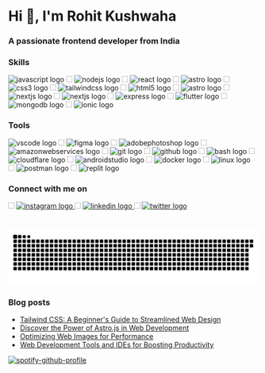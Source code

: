 
<h1 align="left">Hi 👋, I'm Rohit Kushwaha</h1>

<h3>A passionate frontend developer from India</h3>


### Skills
<div align="left">
  <img src="https://skillicons.dev/icons?i=js" height="30" alt="javascript logo"  />
  <img width="12" height="12" />
  <img src="https://skillicons.dev/icons?i=nodejs" height="30" alt="nodejs logo"  />
  <img width="12" height="12" />
  <img src="https://skillicons.dev/icons?i=react" height="30" alt="react logo"  />
  <img width="12" height="12" />
  <img src="https://skillicons.dev/icons?i=redux" height="30" alt="astro logo"  />
  <img width="12" height="12" />
  <img src="https://skillicons.dev/icons?i=css" height="30" alt="css3 logo"  />
  <img width="12" height="12" />
  <img src="https://skillicons.dev/icons?i=tailwind" height="30" alt="tailwindcss logo"  />
  <img width="12" height="12" />
  <img src="https://skillicons.dev/icons?i=html" height="30" alt="html5 logo"  />
  <img width="12" height="12" />
  <img src="https://skillicons.dev/icons?i=astro" height="30" alt="astro logo"  />
  <img width="12" height="12" />
  <img src="https://skillicons.dev/icons?i=nextjs" height="30" alt="nextjs logo"  />
  <img width="12" height="12" />
  <img src="https://skillicons.dev/icons?i=svelte" height="30" alt="nextjs logo"  />
  <img width="12" height="12" />
  <img src="https://skillicons.dev/icons?i=express" height="30" alt="express logo"  />
  <img width="12" height="12" />
  <img src="https://skillicons.dev/icons?i=flutter" height="30" alt="flutter logo"  />
  <img width="12" height="12" />
  <img src="https://skillicons.dev/icons?i=mongodb" height="30" alt="mongodb logo"  />
  <img width="12" height="12" />
  <img src="https://cdn.simpleicons.org/ionic/3880FF" height="30" alt="ionic logo"  />
</div>

###
### Tools
<div align="left">
  <img src="https://skillicons.dev/icons?i=vscode" height="30" alt="vscode logo"  />
  <img width="12" height="12" />
  <img src="https://skillicons.dev/icons?i=figma" height="30" alt="figma logo"  />
  <img width="12" height="12" />
  <img src="https://cdn.simpleicons.org/adobephotoshop/31A8FF" height="30" alt="adobephotoshop logo"  />
  <img width="12" height="12" />
  <img src="https://skillicons.dev/icons?i=aws" height="30" alt="amazonwebservices logo"  />
  <img width="12" height="12" />
  <img src="https://skillicons.dev/icons?i=git" height="30" alt="git logo"  />
  <img width="12" height="12" />
  <img src="https://skillicons.dev/icons?i=github" height="30" alt="github logo"  />
  <img width="12" height="12" />
  <img src="https://skillicons.dev/icons?i=bash" height="30" alt="bash logo"  />
  <img width="12" height="12" />
  <img src="https://skillicons.dev/icons?i=cloudflare" height="30" alt="cloudflare logo"  />
  <img width="12" height="12" />
  <img src="https://skillicons.dev/icons?i=androidstudio" height="30" alt="androidstudio logo"  />
  <img width="12" height="12" />
  <img src="https://skillicons.dev/icons?i=docker" height="30" alt="docker logo"  />
  <img width="12" height="12" />
  <img src="https://skillicons.dev/icons?i=linux" height="30" alt="linux logo"  />
  <img width="12" height="12" />
  <img src="https://skillicons.dev/icons?i=postman" height="30" alt="postman logo"  />
  <img width="12" height="12" />
  <img src="https://skillicons.dev/icons?i=replit" height="30" alt="replit logo"  />
</div>

###
### Connect with me  on
<div align="left">
  <img width="12" height="12" />
  <a href="https://www.instagram.com/rohitk.06" target="_blank">
  <img src="https://skillicons.dev/icons?i=instagram" height="30" alt="instagram logo"  />
  </a>
  <img width="12" height="12" />
  <a href="https://www.linkedin.com/in/rohit-kushwaha-339978209/" target="_blank">
  <img src="https://skillicons.dev/icons?i=linkedin" height="30" alt="linkedin logo"  />
  </a>
  <img width="12" height="12" />
  <a href="https://twitter.com/rohitk_06" target="_blank">
  <img src="https://skillicons.dev/icons?i=twitter" height="30" alt="twitter logo"  />
  </a>
</div>

###



###

<br clear="both">

<picture>
  <source media="(prefers-color-scheme: dark)" srcset="https://raw.githubusercontent.com/devrohit06/devrohit06/output/github-snake-dark.svg" />
  <source media="(prefers-color-scheme: light)" srcset="https://raw.githubusercontent.com/devrohit06/devrohit06/output/github-snake.svg" />
  <img alt="github-snake" src="https://raw.githubusercontent.com/devrohit06/devrohit06/output/github-snake.svg" />
</picture>

###

### Blog posts
<!-- BLOG-POST-LIST:START -->
- [Tailwind CSS: A Beginner&#39;s Guide to Streamlined Web Design](https://www.rohitk06.site/blog/tailwind-css-beginners-guide/)
- [Discover the Power of Astro.js in Web Development](https://www.rohitk06.site/blog/about-astro/)
- [Optimizing Web Images for Performance](https://www.rohitk06.site/blog/optimizing-web-images/)
- [Web Development Tools and IDEs for Boosting Productivity](https://www.rohitk06.site/blog/web-development-tools-and-ide/)
<!-- BLOG-POST-LIST:END -->

[![spotify-github-profile](https://spotify-github-profile.vercel.app/api/view.svg?uid=zcqs1v7pjdvrovtew0rqklkz8&redirect=true][https://spotify-github-profile.vercel.app/api/view.svg?uid=zcqs1v7pjdvrovtew0rqklkz8&cover_image=true&theme=default&show_offline=true&background_color=121212&interchange=true&bar_color=53b14f&bar_color_cover=true)](https://github.com/kittinan/spotify-github-profile)
###
